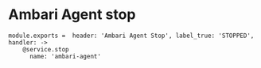 
# Ambari Agent stop

    module.exports =  header: 'Ambari Agent Stop', label_true: 'STOPPED', handler: ->
        @service.stop
          name: 'ambari-agent'
